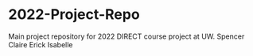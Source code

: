 # 2022-Project-Repo
Main project repository for 2022 DIRECT course project at UW.
Spencer
Claire
Erick
Isabelle
